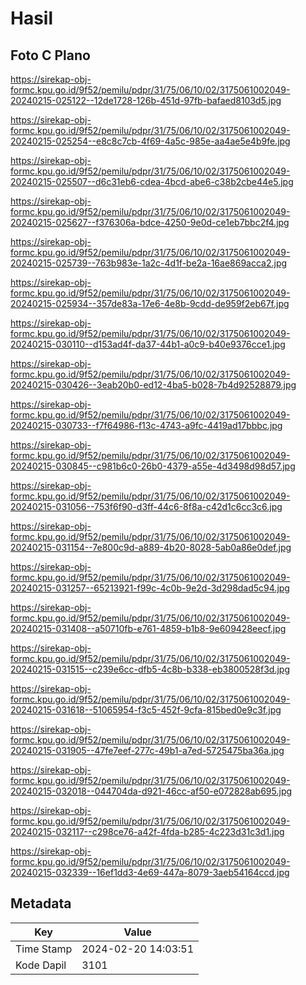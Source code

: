 # Hasil

## Foto C Plano

https://sirekap-obj-formc.kpu.go.id/9f52/pemilu/pdpr/31/75/06/10/02/3175061002049-20240215-025122--12de1728-126b-451d-97fb-bafaed8103d5.jpg

https://sirekap-obj-formc.kpu.go.id/9f52/pemilu/pdpr/31/75/06/10/02/3175061002049-20240215-025254--e8c8c7cb-4f69-4a5c-985e-aa4ae5e4b9fe.jpg

https://sirekap-obj-formc.kpu.go.id/9f52/pemilu/pdpr/31/75/06/10/02/3175061002049-20240215-025507--d6c31eb6-cdea-4bcd-abe6-c38b2cbe44e5.jpg

https://sirekap-obj-formc.kpu.go.id/9f52/pemilu/pdpr/31/75/06/10/02/3175061002049-20240215-025627--f376306a-bdce-4250-9e0d-ce1eb7bbc2f4.jpg

https://sirekap-obj-formc.kpu.go.id/9f52/pemilu/pdpr/31/75/06/10/02/3175061002049-20240215-025739--763b983e-1a2c-4d1f-be2a-16ae869acca2.jpg

https://sirekap-obj-formc.kpu.go.id/9f52/pemilu/pdpr/31/75/06/10/02/3175061002049-20240215-025934--357de83a-17e6-4e8b-9cdd-de959f2eb67f.jpg

https://sirekap-obj-formc.kpu.go.id/9f52/pemilu/pdpr/31/75/06/10/02/3175061002049-20240215-030110--d153ad4f-da37-44b1-a0c9-b40e9376cce1.jpg

https://sirekap-obj-formc.kpu.go.id/9f52/pemilu/pdpr/31/75/06/10/02/3175061002049-20240215-030426--3eab20b0-ed12-4ba5-b028-7b4d92528879.jpg

https://sirekap-obj-formc.kpu.go.id/9f52/pemilu/pdpr/31/75/06/10/02/3175061002049-20240215-030733--f7f64986-f13c-4743-a9fc-4419ad17bbbc.jpg

https://sirekap-obj-formc.kpu.go.id/9f52/pemilu/pdpr/31/75/06/10/02/3175061002049-20240215-030845--c981b6c0-26b0-4379-a55e-4d3498d98d57.jpg

https://sirekap-obj-formc.kpu.go.id/9f52/pemilu/pdpr/31/75/06/10/02/3175061002049-20240215-031056--753f6f90-d3ff-44c6-8f8a-c42d1c6cc3c6.jpg

https://sirekap-obj-formc.kpu.go.id/9f52/pemilu/pdpr/31/75/06/10/02/3175061002049-20240215-031154--7e800c9d-a889-4b20-8028-5ab0a86e0def.jpg

https://sirekap-obj-formc.kpu.go.id/9f52/pemilu/pdpr/31/75/06/10/02/3175061002049-20240215-031257--65213921-f99c-4c0b-9e2d-3d298dad5c94.jpg

https://sirekap-obj-formc.kpu.go.id/9f52/pemilu/pdpr/31/75/06/10/02/3175061002049-20240215-031408--a50710fb-e761-4859-b1b8-9e609428eecf.jpg

https://sirekap-obj-formc.kpu.go.id/9f52/pemilu/pdpr/31/75/06/10/02/3175061002049-20240215-031515--c239e6cc-dfb5-4c8b-b338-eb3800528f3d.jpg

https://sirekap-obj-formc.kpu.go.id/9f52/pemilu/pdpr/31/75/06/10/02/3175061002049-20240215-031618--51065954-f3c5-452f-9cfa-815bed0e9c3f.jpg

https://sirekap-obj-formc.kpu.go.id/9f52/pemilu/pdpr/31/75/06/10/02/3175061002049-20240215-031905--47fe7eef-277c-49b1-a7ed-5725475ba36a.jpg

https://sirekap-obj-formc.kpu.go.id/9f52/pemilu/pdpr/31/75/06/10/02/3175061002049-20240215-032018--044704da-d921-46cc-af50-e072828ab695.jpg

https://sirekap-obj-formc.kpu.go.id/9f52/pemilu/pdpr/31/75/06/10/02/3175061002049-20240215-032117--c298ce76-a42f-4fda-b285-4c223d31c3d1.jpg

https://sirekap-obj-formc.kpu.go.id/9f52/pemilu/pdpr/31/75/06/10/02/3175061002049-20240215-032339--16ef1dd3-4e69-447a-8079-3aeb54164ccd.jpg


## Metadata

| Key        | Value               |
| ---------- | ------------------- |
| Time Stamp | 2024-02-20 14:03:51 |
| Kode Dapil | 3101                |



